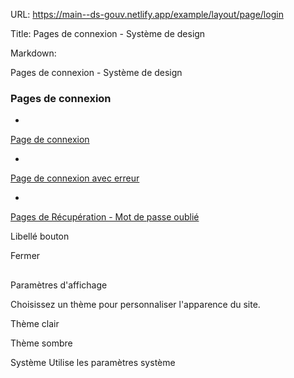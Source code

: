 URL:
https://main--ds-gouv.netlify.app/example/layout/page/login

Title:
Pages de connexion - Système de design

Markdown:

Pages de connexion - Système de design


### Pages de connexion


-
[Page de connexion](1-default)


-
[Page de connexion avec erreur](2-error)


-
[Pages de Récupération - Mot de passe oublié](3-recover)


Libellé bouton


Fermer


##
Paramètres d'affichage


Choisissez un thème pour personnaliser l'apparence du site.


Thème clair


Thème sombre


Système
Utilise les paramètres système
